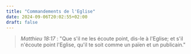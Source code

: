 ```yaml
---
title: "Commandements de l'Eglise"
date: 2024-09-06T20:02:55+02:00
draft: false
---
```



> *Matthieu 18:17* : "Que s'il ne les écoute point, dis-le à l'Eglise; et s'il n'écoute point l'Eglise, qu'il te soit comme un païen et un publicain."


